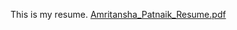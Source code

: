 This is my resume.
[Amritansha_Patnaik_Resume.pdf](https://github.com/amritanshapatnaik/Resume_Amritansha_Patnaik/files/14671634/Amritansha_Patnaik_Resume.pdf)
